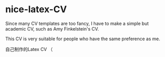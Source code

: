 # nice-latex-CV

Since many CV templates are too fancy, I have to make a simple but academic CV, such as Amy Finkelstein's CV.

This CV is very suitable for people who have the same preference as me.

自己制作的Latex CV （

